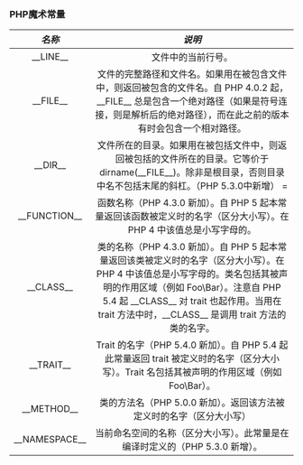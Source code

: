 ### PHP魔术常量

| *名称* | *说明* |
| :-----: | :-----: |
| \_\_LINE__ | 文件中的当前行号。 |
| \_\_FILE__ | 文件的完整路径和文件名。如果用在被包含文件中，则返回被包含的文件名。自 PHP 4.0.2 起，\_\_FILE__ 总是包含一个绝对路径（如果是符号连接，则是解析后的绝对路径），而在此之前的版本有时会包含一个相对路径。 |
| \_\_DIR__ | 文件所在的目录。如果用在被包括文件中，则返回被包括的文件所在的目录。它等价于 dirname(\_\_FILE__)。除非是根目录，否则目录中名不包括末尾的斜杠。（PHP 5.3.0中新增） = |
| \_\_FUNCTION__ | 函数名称（PHP 4.3.0 新加）。自 PHP 5 起本常量返回该函数被定义时的名字（区分大小写）。在 PHP 4 中该值总是小写字母的。 |
| \_\_CLASS__ | 类的名称（PHP 4.3.0 新加）。自 PHP 5 起本常量返回该类被定义时的名字（区分大小写）。在 PHP 4 中该值总是小写字母的。类名包括其被声明的作用区域（例如 Foo\Bar）。注意自 PHP 5.4 起 \_\_CLASS__ 对 trait 也起作用。当用在 trait 方法中时，\_\_CLASS__ 是调用 trait 方法的类的名字。 |
| \_\_TRAIT__ | Trait 的名字（PHP 5.4.0 新加）。自 PHP 5.4 起此常量返回 trait 被定义时的名字（区分大小写）。Trait 名包括其被声明的作用区域（例如 Foo\Bar）。 |
| \_\_METHOD__ | 类的方法名（PHP 5.0.0 新加）。返回该方法被定义时的名字（区分大小写） |
| \_\_NAMESPACE__ | 当前命名空间的名称（区分大小写）。此常量是在编译时定义的（PHP 5.3.0 新增）。 |